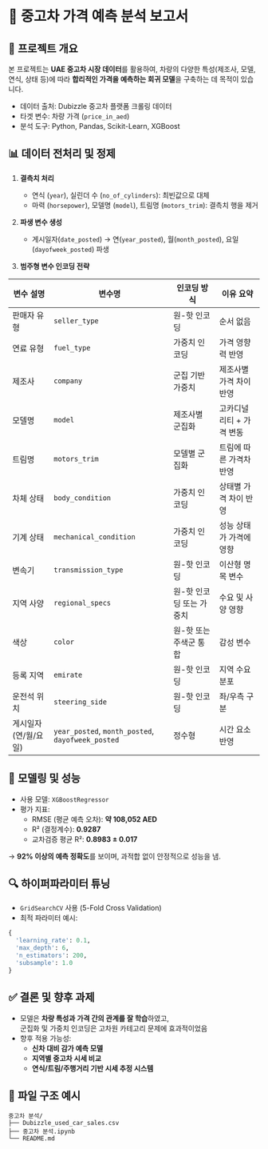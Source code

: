 
# 🚗 중고차 가격 예측 분석 보고서

## 📌 프로젝트 개요

본 프로젝트는 **UAE 중고차 시장 데이터**를 활용하여,
차량의 다양한 특성(제조사, 모델, 연식, 상태 등)에 따라 **합리적인 가격을 예측하는 회귀 모델**을 구축하는 데 목적이 있습니다.

- 데이터 출처: Dubizzle 중고차 플랫폼 크롤링 데이터
- 타겟 변수: 차량 가격 (`price_in_aed`)
- 분석 도구: Python, Pandas, Scikit-Learn, XGBoost

## 📊 데이터 전처리 및 정제

1. **결측치 처리**
   - 연식 (`year`), 실린더 수 (`no_of_cylinders`): 최빈값으로 대체
   - 마력 (`horsepower`), 모델명 (`model`), 트림명 (`motors_trim`): 결측치 행을 제거 

2. **파생 변수 생성**
   - 게시일자(`date_posted`) → 연(`year_posted`), 월(`month_posted`), 요일(`dayofweek_posted`) 파생

3. **범주형 변수 인코딩 전략**

| 변수 설명               | 변수명             | 인코딩 방식      | 이유 요약 |
|------------------------|-------------------|------------------|-----------|
| 판매자 유형            | `seller_type`     | 원-핫 인코딩       | 순서 없음 |
| 연료 유형              | `fuel_type`       | 가중치 인코딩     | 가격 영향력 반영 |
| 제조사                | `company`         | 군집 기반 가중치 | 제조사별 가격 차이 반영 |
| 모델명                | `model`           | 제조사별 군집화   | 고카디널리티 + 가격 변동 |
| 트림명                | `motors_trim`     | 모델별 군집화     | 트림에 따른 가격차 반영 |
| 차체 상태             | `body_condition`  | 가중치 인코딩     | 상태별 가격 차이 반영 |
| 기계 상태             | `mechanical_condition` | 가중치 인코딩 | 성능 상태가 가격에 영향 |
| 변속기                | `transmission_type` | 원-핫 인코딩    | 이산형 명목 변수 |
| 지역 사양             | `regional_specs`  | 원-핫 인코딩 또는 가중치 | 수요 및 사양 영향 |
| 색상                  | `color`           | 원-핫 또는 주색군 통합 | 감성 변수 |
| 등록 지역             | `emirate`         | 원-핫 인코딩       | 지역 수요 분포 |
| 운전석 위치           | `steering_side`   | 원-핫 인코딩       | 좌/우측 구분 |
| 게시일자(연/월/요일) | `year_posted`, `month_posted`, `dayofweek_posted` | 정수형 | 시간 요소 반영 |

## 🧠 모델링 및 성능

- 사용 모델: `XGBoostRegressor`
- 평가 지표:
  - RMSE (평균 예측 오차): **약 108,052 AED**
  - R² (결정계수): **0.9287**
  - 교차검증 평균 R²: **0.8983 ± 0.017**

→ **92% 이상의 예측 정확도**를 보이며, 과적합 없이 안정적으로 성능을 냄.

## 🔍 하이퍼파라미터 튜닝

- `GridSearchCV` 사용 (5-Fold Cross Validation)
- 최적 파라미터 예시:

```python
{
  'learning_rate': 0.1,
  'max_depth': 6,
  'n_estimators': 200,
  'subsample': 1.0
}
```

## ✅ 결론 및 향후 과제

- 모델은 **차량 특성과 가격 간의 관계를 잘 학습**하였고,  
  군집화 및 가중치 인코딩은 고차원 카테고리 문제에 효과적이었음
- 향후 적용 가능성:
  - **신차 대비 감가 예측 모델**
  - **지역별 중고차 시세 비교**
  - **연식/트림/주행거리 기반 시세 추정 시스템**

## 📁 파일 구조 예시

```
중고차 분석/
├── Dubizzle_used_car_sales.csv
├── 중고차 분석.ipynb
└── README.md
```
